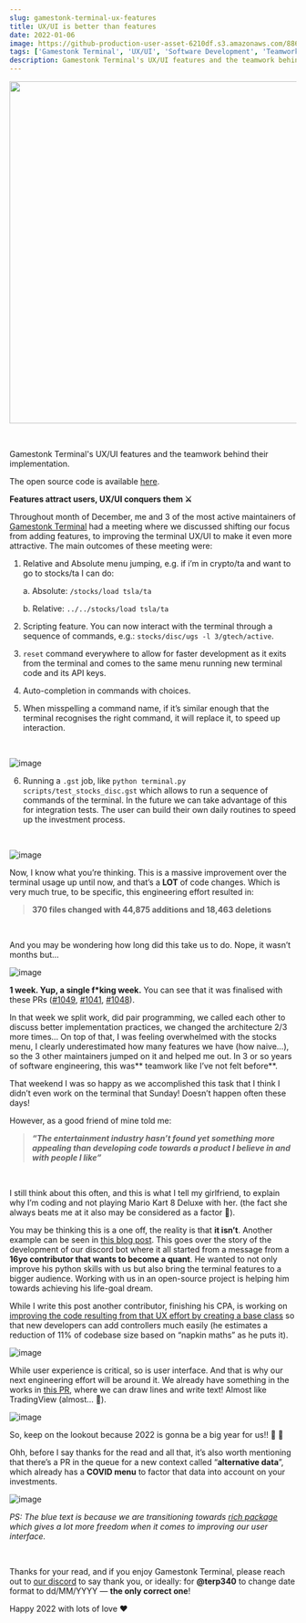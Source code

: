 ```yaml
---
slug: gamestonk-terminal-ux-features
title: UX/UI is better than features
date: 2022-01-06
image: https://github-production-user-asset-6210df.s3.amazonaws.com/88618738/280497759-9d698e1e-6ee1-4856-a6af-48cee6b2eb34.png
tags: ['Gamestonk Terminal', 'UX/UI', 'Software Development', 'Teamwork']
description: Gamestonk Terminal's UX/UI features and the teamwork behind their implementation.
---
```


<p align="center">
    <img width="600" src="https://github-production-user-asset-6210df.s3.amazonaws.com/88618738/280497759-9d698e1e-6ee1-4856-a6af-48cee6b2eb34.png"/>
</p>

<br />

Gamestonk Terminal's UX/UI features and the teamwork behind their implementation.

The open source code is available [here](https://github.com/DidierRLopes/GamestonkTerminal).

<!-- truncate -->

<div style={{borderTop: '1px solid #21af90', margin: '1.5em 0'}} />

**Features attract users, UX/UI conquers them ⚔️**

Throughout month of December, me and 3 of the most active maintainers of [Gamestonk Terminal](https://github.com/GamestonkTerminal/GamestonkTerminal) had a meeting where we discussed shifting our focus from adding features, to improving the terminal UX/UI to make it even more attractive. The main outcomes of these meeting were:

1. Relative and Absolute menu jumping, e.g. if i’m in crypto/ta and want to go to stocks/ta I can do:

   a. Absolute: `/stocks/load tsla/ta`

   b. Relative: `../../stocks/load tsla/ta`

3. Scripting feature. You can now interact with the terminal through a sequence of commands, e.g.: `stocks/disc/ugs -l 3/gtech/active`.

4. `reset` command everywhere to allow for faster development as it exits from the terminal and comes to the same menu running new terminal code and its API keys.

5. Auto-completion in commands with choices.

6. When misspelling a command name, if it’s similar enough that the terminal recognises the right command, it will replace it, to speed up interaction.

<br />

![image](https://github.com/Meg1211/my-website/assets/88618738/e1f039d6-f75e-41e2-88f5-7b0f16564093)

6. Running a `.gst` job, like `python terminal.py scripts/test_stocks_disc.gst` which allows to run a sequence of commands of the terminal. In the future we can take advantage of this for integration tests. The user can build their own daily routines to speed up the investment process.

<br />

![image](https://github.com/Meg1211/my-website/assets/88618738/68974111-8cb5-4866-ad14-caae7517d869)

Now, I know what you’re thinking. This is a massive improvement over the terminal usage up until now, and that’s a **LOT** of code changes. Which is very much true, to be specific, this engineering effort resulted in:

> **370 files changed with 44,875 additions and 18,463 deletions**

<br />

And you may be wondering how long did this take us to do. Nope, it wasn’t months but…

![image](https://github.com/Meg1211/my-website/assets/88618738/8fc95c85-9c40-46b0-88e0-68700c3bfb9b)

**1 week. Yup, a single f*king week.** You can see that it was finalised with these PRs ([#1049](https://github.com/GamestonkTerminal/GamestonkTerminal/pull/1049), [#1041](https://github.com/GamestonkTerminal/GamestonkTerminal/pull/1041), [#1048](https://medium.com/@dro-lopes/gamestonk-terminal-ux-features-f9754b484919#1048)).

In that week we split work, did pair programming, we called each other to discuss better implementation practices, we changed the architecture 2/3 more times… On top of that, I was feeling overwhelmed with the stocks menu, I clearly underestimated how many features we have (how naive…), so the 3 other maintainers jumped on it and helped me out. In 3 or so years of software engineering, this was** teamwork like I’ve not felt before**.

That weekend I was so happy as we accomplished this task that I think I didn’t even work on the terminal that Sunday! Doesn’t happen often these days!

However, as a good friend of mine told me:

> _**“The entertainment industry hasn’t found yet something more appealing than developing code towards a product I believe in and with people I like”**_

<br />

I still think about this often, and this is what I tell my girlfriend, to explain why I’m coding and not playing Mario Kart 8 Deluxe with her. (the fact she always beats me at it also may be considered as a factor 🤣).

You may be thinking this is a one off, the reality is that **it isn’t**. Another example can be seen in [this blog post](https://dev.to/northern64bit/aspiring-16-year-old-quant-developer-contributing-to-open-source-application-16k4). This goes over the story of the development of our discord bot where it all started from a message from a **16yo contributor that wants to become a quant**. He wanted to not only improve his python skills with us but also bring the terminal features to a bigger audience. Working with us in an open-source project is helping him towards achieving his life-goal dream.

While I write this post another contributor, finishing his CPA, is working on [improving the code resulting from that UX effort by creating a base class](https://github.com/OpenBB-finance/OpenBBTerminal/pull/1141) so that new developers can add controllers much easily (he estimates a reduction of 11% of codebase size based on “napkin maths” as he puts it).

![image](https://github.com/Meg1211/my-website/assets/88618738/165db265-f583-4842-b9ef-8beed2348aa2)

While user experience is critical, so is user interface. And that is why our next engineering effort will be around it. We already have something in the works in [this PR](https://github.com/GamestonkTerminal/GamestonkTerminal/pull/1140), where we can draw lines and write text! Almost like TradingView (almost… 😬).

![image](https://github.com/DidierRLopes/my-website/assets/25267873/c3703249-5d78-469a-b3b7-611f04dec6e1)

So, keep on the lookout because 2022 is gonna be a big year for us!! 🦋 🚀

Ohh, before I say thanks for the read and all that, it’s also worth mentioning that there’s a PR in the queue for a new context called “**alternative data**”, which already has a **COVID menu** to factor that data into account on your investments.

![image](https://github.com/Meg1211/my-website/assets/88618738/9d698e1e-6ee1-4856-a6af-48cee6b2eb34)

_PS: The blue text is because we are transitioning towards [rich package](https://github.com/Textualize/rich) which gives a lot more freedom when it comes to improving our user interface._

<br />

Thanks for your read, and if you enjoy Gamestonk Terminal, please reach out to [our discord](https://discord.gg/ptYabd8w) to say thank you, or ideally: for **@terp340** to change date format to dd/MM/YYYY — **the only correct one**!

Happy 2022 with lots of love ❤️
